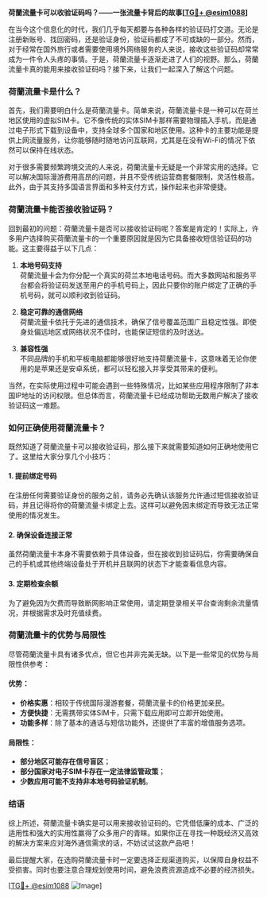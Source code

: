 **荷蘭流量卡可以收验证码吗？——一张流量卡背后的故事[[TG💪+ @esim1088](https://t.me/s/esim1088)]**

在当今这个信息化的时代，我们几乎每天都要与各种各样的验证码打交道。无论是注册新账号、找回密码，还是验证身份，验证码都成了不可或缺的一部分。然而，对于经常在国外旅行或者需要使用境外网络服务的人来说，接收这些验证码却常常成为一件令人头疼的事情。于是，荷蘭流量卡逐渐走进了人们的视野。那么，荷蘭流量卡真的能用来接收验证码吗？接下来，让我们一起深入了解这个问题。

### 荷蘭流量卡是什么？

首先，我们需要明白什么是荷蘭流量卡。简单来说，荷蘭流量卡是一种可以在荷兰地区使用的虚拟SIM卡。它不像传统的实体SIM卡那样需要物理插入手机，而是通过电子形式下载到设备中，支持全球多个国家和地区使用。这种卡的主要功能是提供上网流量服务，让你能够随时随地访问互联网，尤其是在没有Wi-Fi的情况下依然可以保持在线状态。

对于很多需要频繁跨境交流的人来说，荷蘭流量卡无疑是一个非常实用的选择。它可以解决国际漫游费用高昂的问题，并且不受传统运营商套餐限制，灵活性极高。此外，由于其支持多国语言界面和多种支付方式，操作起来也非常便捷。

### 荷蘭流量卡能否接收验证码？

回到最初的问题：荷蘭流量卡是否可以接收验证码呢？答案是肯定的！实际上，许多用户选择购买荷蘭流量卡的一个重要原因就是因为它具备接收短信验证码的功能。这主要得益于以下几点：

1. **本地号码支持**  
   荷蘭流量卡会为你分配一个真实的荷兰本地电话号码。而大多数网站和服务平台都会将验证码发送至用户的手机号码上，因此只要你的账户绑定了正确的手机号码，就可以顺利收到验证码。

2. **稳定可靠的通信网络**  
   荷蘭流量卡依托于先进的通信技术，确保了信号覆盖范围广且稳定性强。即使身处偏远地区或网络状况不佳时，也能保证短信的及时送达。

3. **兼容性强**  
   不同品牌的手机和平板电脑都能够很好地支持荷蘭流量卡，这意味着无论你使用的是苹果还是安卓系统，都可以轻松接入并享受其带来的便利。

当然，在实际使用过程中可能会遇到一些特殊情况，比如某些应用程序限制了非本国IP地址的访问权限。但总体而言，荷蘭流量卡已经成功帮助无数用户解决了接收验证码这一难题。

### 如何正确使用荷蘭流量卡？

既然知道了荷蘭流量卡可以接收验证码，那么接下来就需要知道如何正确地使用它了。这里给大家分享几个小技巧：

#### 1. 提前绑定号码
在注册任何需要验证身份的服务之前，请务必先确认该服务允许通过短信接收验证码，并且记得将你的荷蘭流量卡绑定上去。这样可以避免因未绑定而导致无法正常使用的情况发生。

#### 2. 确保设备连接正常
虽然荷蘭流量卡本身不需要依赖于具体设备，但在接收到验证码后，你需要确保自己的手机或其他终端设备处于开机并且联网的状态下才能查看信息内容。

#### 3. 定期检查余额
为了避免因为欠费而导致断网影响正常使用，请定期登录相关平台查询剩余流量情况，并根据需求及时充值续费。

### 荷蘭流量卡的优势与局限性

尽管荷蘭流量卡具有诸多优点，但它也并非完美无缺。以下是一些常见的优势与局限性供参考：

#### 优势：
- **价格实惠**：相较于传统国际漫游套餐，荷蘭流量卡的价格更加亲民。
- **方便快捷**：无需携带实体SIM卡，只需下载应用即可立即开始使用。
- **功能多样**：除了基本的通话与短信功能外，还提供了丰富的增值服务选项。

#### 局限性：
- **部分地区可能存在信号盲区**；
- **部分国家对电子SIM卡存在一定法律监管政策**；
- **少数应用可能不支持非本地号码验证机制**。

### 结语

综上所述，荷蘭流量卡确实是可以用来接收验证码的。它凭借低廉的成本、广泛的适用性和强大的实用性赢得了众多用户的青睐。如果你正在寻找一种既经济又高效的解决方案来应对海外通信需求的话，不妨试试这款产品吧！

最后提醒大家，在选购荷蘭流量卡时一定要选择正规渠道购买，以保障自身权益不受损害。同时也要注意合理规划使用时间，避免浪费资源造成不必要的经济损失。

[[TG💪+ @esim1088](https://t.me/s/esim1088) ![Image](https://i.postimg.cc/4NQfJmqS/Snipaste-2025-05-13-00-14-12.png)]